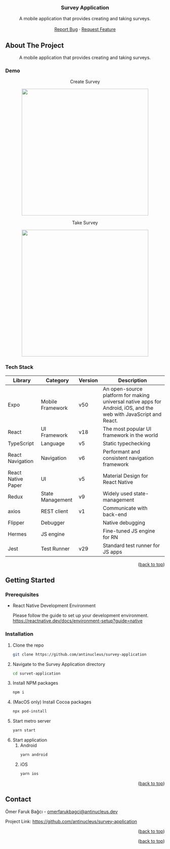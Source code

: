 <div align="center">
  <a name="title"></a>
  <h3 align="center">Survey Application</h3>
  
  <p align="center">
    A mobile application that provides creating and taking surveys.
    <br />
    <br />
    <a href="https://github.com/antinucleus/survey-application/issues">Report Bug</a>
    ·
    <a href="https://github.com/antinucleus/survey-application//issues">Request Feature</a>
  </p>
</div>



## About The Project

<p align="center">A mobile application that provides creating and taking surveys.</p>

### Demo



<div align="center">
  <p>Create Survey</p>
  <img src="https://github.com/antinucleus/repo-medias/blob/main/survey-application/create%20survey.gif" height="400"/>
</div>


<div align="center">
  <p>Take Survey</p>
  <img src="https://github.com/antinucleus/repo-medias/blob/main/survey-application/take%20survey.gif" height="400"/>
</div>

### Tech Stack

| Library            | Category         | Version | Description                                                                                                       |
| ------------------ | ---------------- | ------- | ----------------------------------------------------------------------------------------------------------------- |
| Expo               | Mobile Framework | v50     | An open-source platform for making universal native apps for Android, iOS, and the web with JavaScript and React. |
| React              | UI Framework     | v18     | The most popular UI framework in the world                                                                        |
| TypeScript         | Language         | v5      | Static typechecking                                                                                               |
| React Navigation   | Navigation       | v6      | Performant and consistent navigation framework                                                                    |
| React Native Paper | UI               | v5      | Material Design for React Native                                                                                  |
| Redux              | State Management | v9      | Widely used state-management                                                                                      |
| axios              | REST client      | v1      | Communicate with back-end                                                                                         |
| Flipper            | Debugger         |         | Native debugging                                                                                                  |
| Hermes             | JS engine        |         | Fine-tuned JS engine for RN                                                                                       |
| Jest               | Test Runner      | v29     | Standard test runner for JS apps                                                                                  |

<p align="right">(<a href="#title">back to top</a>)</p>

## Getting Started

### Prerequisites

- React Native Development Environment

  Please follow the guide to set up your development environment. https://reactnative.dev/docs/environment-setup?guide=native

### Installation

1. Clone the repo
   ```sh
   git clone https://github.com/antinucleus/survey-application
   ```
1. Navigate to the Survey Application directory
   ```sh
   cd survet-application
   ```
1. Install NPM packages
   ```sh
   npm i
   ```
1. (MacOS only) Install Cocoa packages
   ```sh
   npx pod-install
   ```
1. Start metro server
   ```js
   yarn start
   ```
1. Start application
   1. Android
      ```sh
      yarn android
      ```
   1. iOS
      ```sh
      yarn ios
      ```

<p align="right">(<a href="#title">back to top</a>)</p>

## Contact

Ömer Faruk Bağcı - omerfarukbagci@antinucleus.dev

Project Link: https://github.com/antinucleus/survey-application

<p align="right">(<a href="#title">back to top</a>)</p>

<p align="right">(<a href="#title">back to top</a>)</p>
